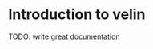 # Introduction to velin

TODO: write [great documentation](http://jacobian.org/writing/what-to-write/)
